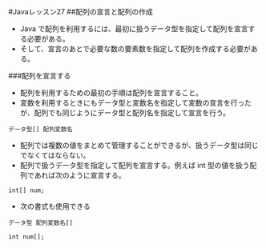 #Javaレッスン27
##配列の宣言と配列の作成
- Java で配列を利用するには、最初に扱うデータ型を指定して配列を宣言する必要がある。
- そして、宣言のあとで必要な数の要素数を指定して配列を作成する必要がある。

###配列を宣言する
- 配列を利用するための最初の手順は配列を宣言すること。
- 変数を利用するときにもデータ型と変数名を指定して変数の宣言を行ったが、配列でも同じようにデータ型と配列名を指定して宣言を行う。

```
データ型[] 配列変数名
```

- 配列では複数の値をまとめて管理することができるが、扱うデータ型は同じでなくてはならない。
- 配列で扱うデータ型を指定して配列を宣言する。例えば int 型の値を扱う配列であれば次のように宣言する。

```
int[] num;
```

- 次の書式も使用できる

```
データ型 配列変数名[]

```
```
int num[];
```
